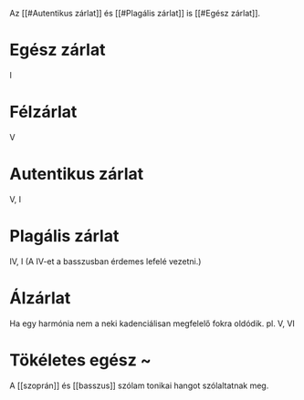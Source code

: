 Az [[#Autentikus zárlat]] és [[#Plagális zárlat]] is [[#Egész zárlat]].
# Egész zárlat
I
# Félzárlat
V
# Autentikus zárlat
V, I
# Plagális zárlat
IV, I
(A IV-et a basszusban érdemes lefelé vezetni.)
# Álzárlat
Ha egy harmónia nem a neki kadenciálisan megfelelő fokra oldódik.
pl. V, VI
# Tökéletes egész ~
A [[szoprán]] és [[basszus]] szólam tonikai hangot szólaltatnak meg.